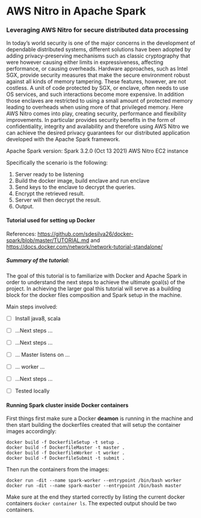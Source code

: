 # AWS Nitro in Apache Spark
### Leveraging AWS Nitro for secure distributed data processing
In today’s world security is one of the major concerns in the development of dependable distributed systems,
different solutions have been adopted by adding privacy-preserving mechanisms such as classic
cryptography that were however causing either limits in expressiveness, affecting performance, or causing
overheads.
Hardware approaches, such as Intel SGX, provide security measures that make the secure environment
robust against all kinds of memory tampering. These features, however, are not costless. A unit of code
protected by SGX, or enclave, often needs to use OS services, and such interactions become more
expensive. In addition those enclaves are restricted to using a small amount of protected memory leading to
overheads when using more of that privileged memory.
Here AWS Nitro comes into play, creating security, performance and flexibility improvements. In particular
provides security benefits in the form of confidentiality, integrity and availability and therefore using AWS Nitro
we can achieve the desired privacy guarantees for our distributed application developed with the Apache
Spark framework.

Apache Spark version: Spark 3.2.0 (Oct 13 2021)
AWS Nitro EC2 instance

Specifically the scenario is the following:
1) Server ready to be listening
2) Build the docker image, build enclave and run enclave
3) Send keys to the enclave to decrypt the queries.
4) Encrypt the retrieved result. 
5) Server will then decrypt the result.
6) Output.

#### Tutorial used for setting up Docker
References: https://github.com/sdesilva26/docker-spark/blob/master/TUTORIAL.md and https://docs.docker.com/network/network-tutorial-standalone/
##### Summary of the tutorial:
The goal of this tutorial is to familiarize with Docker and Apache Spark in order to understand the next steps to achieve the ultimate goal(s) of the project.
In achieving the larger goal this tutorial will serve as a building block for the docker files composition and Spark setup in the machine.

Main steps involved:
 - [ ] Install java8, scala
 - [ ] ...Next steps ...
 - [ ] ...Next steps ...
 - [ ] ... Master listens on ...
 - [ ] ... worker ...
 - [ ] ...Next steps ...
 - [ ] Tested locally


#### Running Spark cluster inside Docker containers
First things first make sure a Docker **deamon** is running in the machine and then start building the dockerfiles created that will setup the container images accordingly:
```
docker build -f DockerfileSetup -t setup .
docker build -f DockerfileMaster -t master .
docker build -f DockerfileWorker -t worker .
docker build -f DockerfileSubmit -t submit .
```
Then run the containers from the images:
```
docker run -dit --name spark-worker --entrypoint /bin/bash worker
docker run -dit --name spark-master --entrypoint /bin/bash master
```
Make sure at the end they started correctly by listing the current docker containers ```docker container ls```. The expected output should be two containers.
